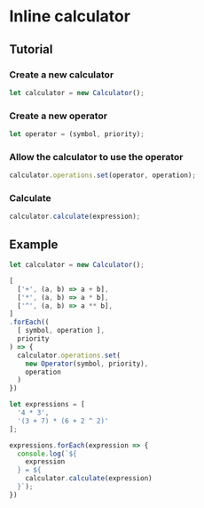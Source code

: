# Inline calculator
## Tutorial
### Create a new calculator
```javascript
let calculator = new Calculator();
```
### Create a new operator
```javascript
let operator = (symbol, priority);
```
### Allow the calculator to use the operator
```javascript
calculator.operations.set(operator, operation);
```
### Calculate
```javascript
calculator.calculate(expression);
```
## Example
```javascript
let calculator = new Calculator();

[
  ['+', (a, b) => a + b],
  ['*', (a, b) => a * b],
  ['^', (a, b) => a ** b],
]
.forEach((
  [ symbol, operation ], 
  priority
) => {
  calculator.operations.set(
    new Operator(symbol, priority),
    operation
  )
})

let expressions = [
  '4 * 3',
  '(3 + 7) * (6 + 2 ^ 2)'
];

expressions.forEach(expression => {
  console.log(`${
    expression
  } = ${
    calculator.calculate(expression)
  }`);
})
```
